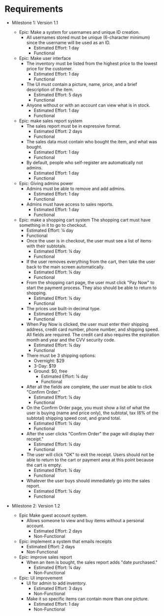 # Requirements
- Milestone 1: Version 1.1
  - Epic: Make a system for usernames and unique ID creation.
    - All usernames stored must be unique (6-character minimum) since the username will be used as an ID.
      - Estimated Effort: 1 day
      - Functional
  - Epic: Make user interface
    - The inventory must be listed from the highest price to the lowest price for the customer.
      - Estimated Effort: 1 day
      - Functional
    - The UI must contain a picture, name, price, and a brief description of the item.
      - Estimated Effort: 5 days
      - Functional
    - Anyone without or with an account can view what is in stock.
      - Estimated Effort: 1 day
      - Functional
  - Epic: make sales report system
    - The sales report must be in expressive format.
      - Estimated Effort: 2 days
      - Functional
    - The sales data must contain who bought the item, and what was bought.
      - Estimated Effort: 1 day
      - Functional
    - By default, people who self-register are automatically not admins.
      - Estimated Effort: 1 day
      - Functional
  - Epic: Giving admins power
    - Admins must be able to remove and add admins.
      - Estimated Effort: 1 day
      - Functional
    - Admins must have access to sales reports.
      - Estimated Effort: 1 day
      - Functional
  - Epic: make a shopping cart system
    The shopping cart must have something in it to go to checkout.
      - Estimated Effort: ¼ day
      - Functional
    - Once the user is in checkout, the user must see a list of items with their subtotals.
      - Estimated Effort: ¼ day
      - Functional
    - If the user removes everything from the cart, then take the user back to the main screen automatically.
      - Estimated Effort: ¼ day
      - Functional
    - From the shopping cart page, the user must click "Pay Now" to start the payment process. They also should be able to return to shopping.
      - Estimated Effort: ¼ day
      - Functional
    - The prices use built-in decimal type.
      - Estimated Effort: ¼ day
      - Functional
    - When Pay Now is clicked, the user must enter their shipping address, credit card number, phone number, and shipping speed. All fields are required. The credit card also requires the expiration month and year and the CVV security code.
      - Estimated Effort: ¼ day
      - Functional
    - There must be 3 shipping options:
      - Overnight: $29
      - 3-Day: $19
      - Ground: $0, free
        - Estimated Effort: ¼ day
        - Functional
    - After all the fields are complete, the user must be able to click "Confirm Order."
      - Estimated Effort: ¼ day
      - Functional
    - On the Confirm Order page, you must show a list of what the user is buying (name and price only), the subtotal, tax (6% of the subtotal) shipping speed cost, and grand total.
      - Estimated Effort: ¼ day
      - Functional
    - After the user clicks "Confirm Order" the page will display their receipt."
      - Estimated Effort: ¼ day
      - Functional
    - The user will click "OK" to exit the receipt. Users should not be able to return to the cart or payment area at this point because the cart is empty.
      - Estimated Effort: ¼ day
      - Functional
    - Whatever the user buys should immediately go into the sales report.
      - Estimated Effort: ¼ day
      - Functional

- Milestone 2: Version 1.2
  - Epic Make guest account system.
    - Allows someone to view and buy items without a personal account.
      - Estimated Effort: 2 days
      - Non-Functional
  - Epic: implement a system that emails receipts
      - Estimated Effort: 2 days
      - Non-Functional
  - Epic: improve sales report
    - When an item is bought, the sales report adds "date purchased."
      - Estimated Effort: ¼ day
      - Non-Functional
  - Epic: UI improvement
    - UI for admin to add inventory.
      - Estimated Effort: 3 days
      - Non-Functional
    - Make it so specific items can contain more than one picture.
      - Estimated Effort: 1 day
      - Non-Functional
